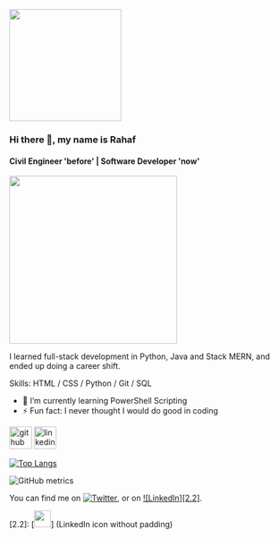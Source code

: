 <!--
**Rahafhosari/Rahafhosari** is a ✨ _special_ ✨ repository because its `README.md` (this file) appears on your GitHub profile.
Here are some ideas to get you started:

- 🔭 I’m currently working on ...
- 🌱 I'm currently learning ... 
- 👯 I’m looking to collaborate on ...
- 🤔 I’m looking for help with ...
- 💬 Ask me about ...
- 📫 How to reach me: ...
- 😄 Pronouns: ...
- ⚡ Fun fact: ...
-->

<!-- [![Header](https://raw.githubusercontent.com/MartinHeinz/RahafHosari/Rahafhosari/readme_header.png "Header")](https://some-url.dev/) -->
<img src="https://i.imgur.com/c4vH2QS.gif" width="200px">

### Hi there 👋, my name is Rahaf
#### Civil Engineer 'before' | Software Developer 'now'
<img src="https://c4.wallpaperflare.com/wallpaper/920/913/250/low-battery-friendship-minimalism-battery-wallpaper-preview.jpg" width="300px">

I learned full-stack development in Python, Java and Stack MERN, and ended up doing a career shift.

Skills: HTML / CSS / Python / Git / SQL

- 🌱 I’m currently learning PowerShell Scripting 
- ⚡ Fun fact: I never thought I would do good in coding 


[<img src='https://cdn.jsdelivr.net/npm/simple-icons@3.0.1/icons/github.svg' alt='github' height='40'>](https://github.com/Rahafhosari)  [<img src='https://cdn.jsdelivr.net/npm/simple-icons@3.0.1/icons/linkedin.svg' alt='linkedin' height='40'>](https://www.linkedin.com/in/https://www.linkedin.com/in/rahafhosari//)  

[![Top Langs](https://github-readme-stats.vercel.app/api/top-langs/?username=Rahafhosari)](https://github.com/anuraghazra/github-readme-stats)

![GitHub metrics](https://metrics.lecoq.io/Rahafhosari)

<!-- Actual text -->

You can find me on [![Twitter][1.2]][1], or on [![LinkedIn][2.2]][2].

<!-- Icons -->

[1.2]: http://i.imgur.com/wWzX9uB.png (Twitter icon without padding)
[2.2]: [<img src="https://img.icons8.com/color/48/000000/linkedin-circled--v1.png" width="30px">] (LinkedIn icon without padding)

<!-- Links to your social media accounts -->

[1]: https://github.com/Rahafhosari
[2]: https://www.linkedin.com/in/rahafhosari/

